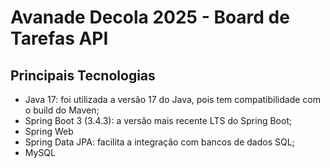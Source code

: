 # Avanade Decola 2025 - Board de Tarefas API

## Principais Tecnologias
- Java 17: foi utilizada a versão 17 do Java, pois tem compatibilidade com o build do Maven;
- Spring Boot 3 (3.4.3): a versão mais recente LTS do Spring Boot;
- Spring Web
- Spring Data JPA: facilita a integração com bancos de dados SQL;
- MySQL
  
